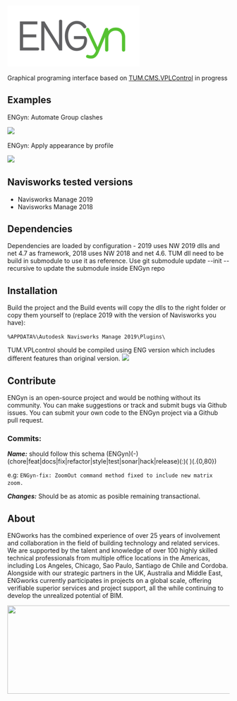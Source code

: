 ![](https://github.com/ENGworks-DEV/ENGyn/blob/master/tools/ENGyn-300x138.png?raw=true)

Graphical programing interface based on [TUM.CMS.VPLControl](https://github.com/tumcms/TUM.CMS.VPLControl) in progress

## Examples
ENGyn: Automate Group clashes

[![](http://img.youtube.com/vi/zN5bTxGnX6E/0.jpg)](http://www.youtube.com/watch?v=zN5bTxGnX6E "ENGyn: Automate Group clashes")

ENGyn: Apply appearance by profile

[![](http://img.youtube.com/vi/Ar2xiYwzpCA/0.jpg)](http://www.youtube.com/watch?v=Ar2xiYwzpCA "ENGyn: Apply appearance by profile")


## Navisworks tested versions

* Navisworks Manage 2019
* Navisworks Manage 2018

## Dependencies
Dependencies are loaded by configuration - 2019 uses NW 2019 dlls and net 4.7 as framework, 2018 uses NW 2018 and net 4.6. 
TUM dll need to be build in submodule to use it as reference. Use git submodule update --init --recursive to update the submodule inside ENGyn repo

## Installation
Build the project and the Build events will copy the dlls to the right folder or copy them yourself to (replace 2019 with the version of Navisworks you have):

``` %APPDATA%\Autodesk Navisworks Manage 2019\Plugins\  ```

TUM.VPLcontrol should be compiled using ENG version which includes different features than original version.
[![](https://github.com/ENGworks-DEV/TUM.CMS.VPLControl)](TUM.VPLcontrol)

## Contribute ##

ENGyn is an open-source project and would be nothing without its community. You can make suggestions or track and submit bugs via Github issues.  You can submit your own code to the ENGyn project via a Github pull request.

### Commits:

***Name:*** should follow this schema (ENGyn)(-)(chore|feat|docs|fix|refactor|style|test|sonar|hack|release)(:)( )(.{0,80})

e.g:
```ENGyn-fix: ZoomOut command method fixed to include new matrix zoom.```

***Changes:*** Should be as atomic as posible remaining transactional.

## About ##

ENGworks has the combined experience of over 25 years of involvement and collaboration in the field of building technology and related services. We are supported by the talent and knowledge of over 100 highly skilled technical professionals from multiple office locations in the Americas, including Los Angeles, Chicago, Sao Paulo, Santiago de Chile and Cordoba. Alongside with our strategic partners in the UK, Australia and Middle East, ENGworks currently participates in projects on a global scale, offering verifiable superior services and project support, all the while continuing to develop the unrealized potential of BIM.

<img src="https://github.com/ENGworks-DEV/RenumberParts/blob/master/RenumberParts/Resources/EngLogo-01.png" width="650" height="200">


